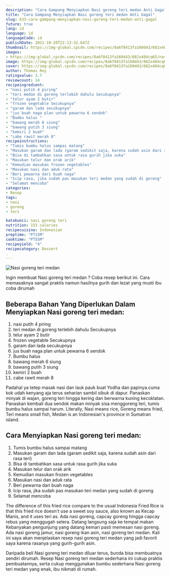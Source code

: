 ```yaml
---
description: "Cara Gampang Menyiapkan Nasi goreng teri medan Anti Gagal"
title: "Cara Gampang Menyiapkan Nasi goreng teri medan Anti Gagal"
slug: 633-cara-gampang-menyiapkan-nasi-goreng-teri-medan-anti-gagal
future: true
lang: id
language: id
languageCode: id
publishDate: 2021-10-20T22:13:32.647Z 
thumbnail: https://img-global.cpcdn.com/recipes/8a6f8413fa160d43/682x484cq65/nasi-goreng-teri-medan-foto-resep-utama.png
images:
- https://img-global.cpcdn.com/recipes/8a6f8413fa160d43/682x484cq65/nasi-goreng-teri-medan-foto-resep-utama.png
image: https://img-global.cpcdn.com/recipes/8a6f8413fa160d43/682x484cq65/nasi-goreng-teri-medan-foto-resep-utama.png
cover: https://img-global.cpcdn.com/recipes/8a6f8413fa160d43/682x484cq65/nasi-goreng-teri-medan-foto-resep-utama.png
author: Thomas Roy
ratingvalue: 3.7
reviewcount: 14
recipeingredient:
- "nasi putih 4 piring"
- "teri medan di goreng terlebih dahulu Secukupnya"
- "telur ayam 2 butir"
- "frozen vegetable Secukupnya"
- "garam dan lada secukupnya"
- "jus buah naga plan untuk pewarna 6 sendok"
- "Bumbu halus "
- "bawang merah 6 siung"
- "bawang putih 3 siung"
- "kemiri 2 buah"
- "cabe rawit merah 8"
recipeinstructions:
- "Tumis bumbu halus sampai matang"
- "Masukan garam dan lada (garam sedikit saja, karena sudah asin dari rasa teri)"
- "Bisa di tambahkan sasa untuk rasa gurih jika suka"
- "Masukan telur dan orak arik"
- "Kemudian masukan frozen vegetables"
- "Masukan nasi dan aduk rata"
- "Beri pewarna dari buah naga"
- "Icip rasa, jika sudah pas masukan teri medan yang sudah di goreng"
- "Selamat mencoba"
categories:
- Resep
tags:
- nasi
- goreng
- teri

katakunci: nasi goreng teri 
nutrition: 153 calories
recipecuisine: Indonesian
preptime: "PT15M"
cooktime: "PT55M"
recipeyield: "4"
recipecategory: Dessert
. 
---
```



![Nasi goreng teri medan](https://img-global.cpcdn.com/recipes/8a6f8413fa160d43/682x484cq65/nasi-goreng-teri-medan-foto-resep-utama.png)

Ingin membuat Nasi goreng teri medan ? Coba resep berikut ini. Cara memasaknya sangat praktis namun hasilnya gurih dan lezat yang musti ibu coba dirumah

<!--inarticleads1-->

## Beberapa Bahan Yang Diperlukan Dalam Menyiapkan Nasi goreng teri medan:

1. nasi putih 4 piring
1. teri medan di goreng terlebih dahulu Secukupnya
1. telur ayam 2 butir
1. frozen vegetable Secukupnya
1. garam dan lada secukupnya
1. jus buah naga plan untuk pewarna 6 sendok
1. Bumbu halus 
1. bawang merah 6 siung
1. bawang putih 3 siung
1. kemiri 2 buah
1. cabe rawit merah 8

Padahal ya tetep masak nasi dan lauk pauk buat Yodha dan papinya.cuma kok udah kenyang aja terus seharian sambil sibuk di dapur. Panaskan minyak di wajan, goreng teri hingga kering dan berwarna kuning kecoklatan. Panaskan kembali dua sendok makan minyak sisa menggoreng teri, tumis bumbu halus sampai harum. Literally, Nasi means rice, Goreng means fried, Teri means small fish, Medan is an Indonesian&#39;s province in Sumatran island. 

<!--inarticleads2-->

## Cara Menyiapkan Nasi goreng teri medan:

1. Tumis bumbu halus sampai matang
1. Masukan garam dan lada (garam sedikit saja, karena sudah asin dari rasa teri)
1. Bisa di tambahkan sasa untuk rasa gurih jika suka
1. Masukan telur dan orak arik
1. Kemudian masukan frozen vegetables
1. Masukan nasi dan aduk rata
1. Beri pewarna dari buah naga
1. Icip rasa, jika sudah pas masukan teri medan yang sudah di goreng
1. Selamat mencoba


The difference of this fried rice compare to the usual Indonesia Fried Rice is that this fried rice doesn&#39;t use a sweet soy sauce, also known as Kecap Manis, and it uses teri as. Ada nasi goreng, capcay goreng hingga capcay rebus yang menggugah selera. Datang langsung saja ke tempat makan Kebanyakan pengunjung yang datang kemari pasti memesan nasi goreng. Ada nasi goreng jamur, nasi goreng ikan asin, nasi goreng teri medan. Kali ini saya akan menjelaskan resep nasi goreng teri medan yang jadi favorit saya karena rasanya yang gurih-gurih asin. 

Daripada   beli  Nasi goreng teri medan  diluar terus, bunda  bisa membuatnya sendiri dirumah. Resep  Nasi goreng teri medan  sederhana ini cukup praktis pembuatannya, serta cukup menggunakan bumbu sederhana  Nasi goreng teri medan  yang enak, ibu nikmati di rumah.
